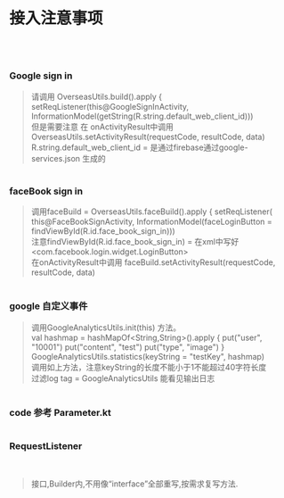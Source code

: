 # <h1>接入注意事项</h1></br>
# <h3>Google sign in</h3> 
> 请调用 OverseasUtils.build().apply {
>  setReqListener(this@GoogleSignInActivity,
>     InformationModel(getString(R.string.default_web_client_id)))</br>
> 但是需要注意 在 onActivityResult中调用  OverseasUtils.setActivityResult(requestCode, resultCode, data)</br>
> R.string.default_web_client_id = 是通过firebase通过google-services.json 生成的

# <h3>faceBook sign in</h3> 
> 调用faceBuild = OverseasUtils.faceBuild().apply {
         setReqListener(
          this@FaceBookSignActivity,
          InformationModel(faceLoginButton = findViewById(R.id.face_book_sign_in)))</br>
> 注意findViewById(R.id.face_book_sign_in) = 在xml中写好<com.facebook.login.widget.LoginButton></br>
> 在onActivityResult中调用  faceBuild.setActivityResult(requestCode, resultCode, data)

# <h3>google 自定义事件</h3> 
> 调用GoogleAnalyticsUtils.init(this) 方法。</br>
> val hashmap = hashMapOf<String,String>().apply {
                 put("user", "10001")
                 put("content", "test")
                 put("type", "image")
             }</br>
> GoogleAnalyticsUtils.statistics(keyString = "testKey", hashmap)</br>
> 调用如上方法，注意keyString的长度不能小于1不能超过40字符长度</br>
> 过滤log tag = GoogleAnalyticsUtils 能看见输出日志

# <h3>code 参考  Parameter.kt</h3> 

# <h3>RequestListener</h3></br>
> 接口,Builder内,不用像“interface”全部重写,按需求复写方法.

